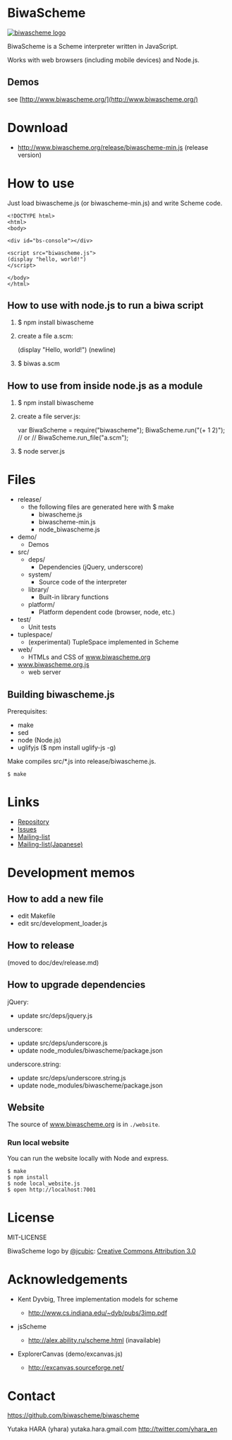 BiwaScheme
==========

[![biwascheme logo](http://www.biwascheme.org/website/images/biwascheme_logo.png)](http://www.biwascheme.org)

BiwaScheme is a Scheme interpreter written in JavaScript.

Works with web browsers (including mobile devices) and Node.js.

Demos
-----

see [http://www.biwascheme.org/](http://www.biwascheme.org/)

Download
========

* http://www.biwascheme.org/release/biwascheme-min.js (release version)

How to use
==========

Just load biwascheme.js (or biwascheme-min.js) and write Scheme code.

    <!DOCTYPE html>
    <html>
    <body>
    
    <div id="bs-console"></div>
    
    <script src="biwascheme.js">
    (display "hello, world!")
    </script>
    
    </body>
    </html>

How to use with node.js to run a biwa script
--------------------------------------------

1. $ npm install biwascheme
2. create a file a.scm:

    (display "Hello, world!")
    (newline)

3. $ biwas a.scm

How to use from inside node.js as a module
------------------------------------------

1. $ npm install biwascheme
2. create a file server.js:

    var BiwaScheme = require("biwascheme");
    BiwaScheme.run("(+ 1 2)");
    // or
    // BiwaScheme.run_file("a.scm");

3. $ node server.js

Files
=====

* release/
  + the following files are generated here with $ make
    - biwascheme.js
    - biwascheme-min.js
    - node_biwascheme.js
* demo/
  + Demos
* src/
  + deps/
     - Dependencies (jQuery, underscore)
  + system/
     - Source code of the interpreter
  + library/
     - Built-in library functions
  + platform/
     - Platform dependent code (browser, node, etc.)
* test/
  + Unit tests
* tuplespace/
  + (experimental) TupleSpace implemented in Scheme
* web/
  + HTMLs and CSS of www.biwascheme.org
* www.biwascheme.org.js
  + web server

Building biwascheme.js
----------------------

Prerequisites:

* make
* sed
* node (Node.js)
* uglifyjs ($ npm install uglify-js -g) 

Make compiles src/\*.js into release/biwascheme.js.

    $ make

Links
=====

- [Repository](https://github.com/biwascheme/biwascheme)
- [Issues](https://github.com/biwascheme/biwascheme/issues)
- [Mailing-list](http://groups.google.co.jp/group/biwascheme)
- [Mailing-list(Japanese)](http://groups.google.co.jp/group/biwascheme-ja)

Development memos
=================

How to add a new file
---------------------

* edit Makefile
* edit src/development_loader.js

How to release
--------------

(moved to doc/dev/release.md)

How to upgrade dependencies
---------------------------

jQuery:
* update src/deps/jquery.js

underscore:
* update src/deps/underscore.js
* update node_modules/biwascheme/package.json

underscore.string:
* update src/deps/underscore.string.js
* update node_modules/biwascheme/package.json

Website
-------

The source of www.biwascheme.org is in `./website`.

### Run local website

You can run the website locally with Node and express.

    $ make
    $ npm install
    $ node local_website.js
    $ open http://localhost:7001

License
=======

MIT-LICENSE

BiwaScheme logo by [@jcubic](https://github.com/jcubic): [Creative Commons Attribution 3.0](http://creativecommons.org/licenses/by/3.0/)

Acknowledgements
================

* Kent Dyvbig, Three implementation models for scheme
  * http://www.cs.indiana.edu/~dyb/pubs/3imp.pdf

* jsScheme
  * http://alex.ability.ru/scheme.html (inavailable)

* ExplorerCanvas (demo/excanvas.js)
  * http://excanvas.sourceforge.net/

Contact
=======

https://github.com/biwascheme/biwascheme

Yutaka HARA (yhara) yutaka.hara.gmail.com
http://twitter.com/yhara_en
